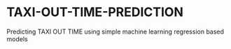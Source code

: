 # TAXI-OUT-TIME-PREDICTION
Predicting TAXI OUT TIME using simple machine learning regression based models
